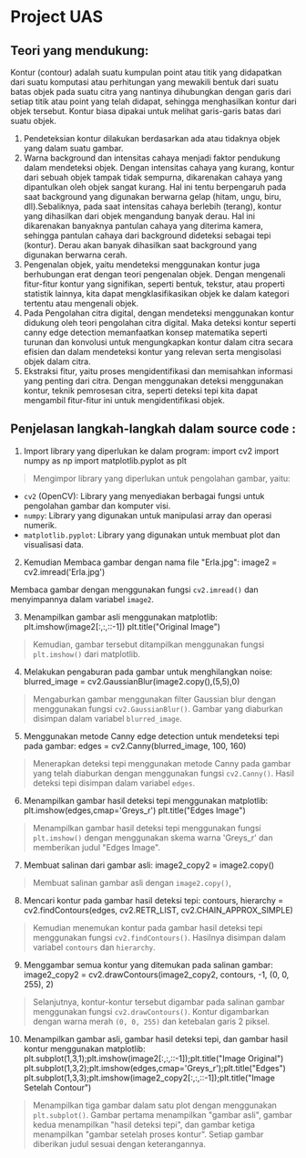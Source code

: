 
# Project UAS

## Teori yang mendukung:
 Kontur (contour) adalah suatu kumpulan point atau titik yang didapatkan
dari suatu komputasi atau perhitungan yang mewakili bentuk dari suatu batas objek pada suatu citra yang nantinya dihubungkan dengan garis dari setiap titik atau point yang telah didapat, sehingga menghasilkan kontur dari objek tersebut. Kontur biasa dipakai untuk melihat garis-garis batas dari suatu objek.

1. Pendeteksian kontur dilakukan berdasarkan ada atau tidaknya objek yang dalam suatu gambar.
2. Warna background dan intensitas cahaya menjadi faktor pendukung dalam mendeteksi objek. Dengan intensitas cahaya yang kurang, kontur dari sebuah objek tampak tidak sempurna, dikarenakan cahaya yang dipantulkan oleh objek sangat kurang. Hal ini tentu berpengaruh pada saat background yang digunakan berwarna gelap (hitam, ungu, biru, dll).Sebaliknya, pada saat intensitas cahaya berlebih (terang), kontur yang dihasilkan dari objek mengandung banyak derau. Hal ini dikarenakan banyaknya pantulan cahaya yang diterima kamera, sehingga pantulan cahaya dari background dideteksi sebagai tepi (kontur). Derau akan banyak dihasilkan saat background yang digunakan berwarna cerah.
3. Pengenalan objek, yaitu mendeteksi menggunakan kontur juga berhubungan erat dengan teori pengenalan objek. Dengan mengenali fitur-fitur kontur yang signifikan, seperti bentuk, tekstur, atau properti statistik lainnya, kita dapat mengklasifikasikan objek ke dalam kategori tertentu atau mengenali objek.
4. Pada Pengolahan citra digital, dengan mendeteksi menggunakan kontur didukung oleh teori pengolahan citra digital. Maka deteksi kontur seperti canny edge detection memanfaatkan konsep matematika seperti turunan dan konvolusi untuk mengungkapkan kontur dalam citra secara efisien dan dalam mendeteksi kontur yang relevan serta mengisolasi objek dalam citra.
5. Ekstraksi fitur, yaitu proses mengidentifikasi dan memisahkan informasi yang penting dari citra. Dengan menggunakan deteksi menggunakan kontur, teknik pemrosesan citra, seperti deteksi tepi kita dapat mengambil fitur-fitur ini untuk mengidentifikasi objek.



## Penjelasan langkah-langkah dalam source code :

1. Import library yang diperlukan ke dalam program:
import cv2
import numpy as np
import matplotlib.pyplot as plt
> Mengimpor library yang diperlukan untuk pengolahan gambar, yaitu:
   - `cv2` (OpenCV): Library yang menyediakan berbagai fungsi untuk pengolahan gambar dan komputer visi.
   - `numpy`: Library yang digunakan untuk manipulasi array dan operasi numerik.
   - `matplotlib.pyplot`: Library yang digunakan untuk membuat plot dan visualisasi data.

2. Kemudian Membaca gambar dengan nama file "Erla.jpg":
image2 = cv2.imread('Erla.jpg')

Membaca gambar dengan menggunakan fungsi `cv2.imread()` dan menyimpannya dalam variabel `image2`.

3. Menampilkan gambar asli menggunakan matplotlib:
plt.imshow(image2[:,:,::-1])
plt.title("Original Image")

> Kemudian, gambar tersebut ditampilkan menggunakan fungsi `plt.imshow()` dari matplotlib.

4. Melakukan pengaburan pada gambar untuk menghilangkan noise:
blurred_image = cv2.GaussianBlur(image2.copy(),(5,5),0)

> Mengaburkan gambar menggunakan filter Gaussian blur dengan menggunakan fungsi `cv2.GaussianBlur()`. Gambar yang diaburkan disimpan dalam variabel `blurred_image`.

5. Menggunakan metode Canny edge detection untuk mendeteksi tepi pada gambar:
edges = cv2.Canny(blurred_image, 100, 160)

> Menerapkan deteksi tepi menggunakan metode Canny pada gambar yang telah diaburkan dengan menggunakan fungsi `cv2.Canny()`. Hasil deteksi tepi disimpan dalam variabel `edges`.

6. Menampilkan gambar hasil deteksi tepi menggunakan matplotlib:
plt.imshow(edges,cmap='Greys_r')
plt.title("Edges Image")

> Menampilkan gambar hasil deteksi tepi menggunakan fungsi `plt.imshow()` dengan menggunakan skema warna 'Greys_r' dan memberikan judul "Edges Image".

7. Membuat salinan dari gambar asli:
image2_copy2 = image2.copy()
> Membuat salinan gambar asli dengan `image2.copy()`, 

8. Mencari kontur pada gambar hasil deteksi tepi:
contours, hierarchy = cv2.findContours(edges, cv2.RETR_LIST, cv2.CHAIN_APPROX_SIMPLE)

> Kemudian menemukan kontur pada gambar hasil deteksi tepi menggunakan fungsi `cv2.findContours()`. Hasilnya disimpan dalam variabel `contours` dan `hierarchy`. 

9. Menggambar semua kontur yang ditemukan pada salinan gambar:
image2_copy2 = cv2.drawContours(image2_copy2, contours, -1, (0, 0, 255), 2)

> Selanjutnya, kontur-kontur tersebut digambar pada salinan gambar menggunakan fungsi `cv2.drawContours()`. Kontur digambarkan dengan warna merah `(0, 0, 255)` dan ketebalan garis 2 piksel.

10. Menampilkan gambar asli, gambar hasil deteksi tepi, dan gambar hasil kontur menggunakan matplotlib:
plt.subplot(1,3,1);plt.imshow(image2[:,:,::-1]);plt.title("Image Original")
plt.subplot(1,3,2);plt.imshow(edges,cmap='Greys_r');plt.title("Edges")
plt.subplot(1,3,3);plt.imshow(image2_copy2[:,:,::-1]);plt.title("Image Setelah Contour")

> Menampilkan tiga gambar dalam satu plot dengan menggunakan `plt.subplot()`. Gambar pertama menampilkan "gambar asli", gambar kedua menampilkan "hasil deteksi tepi", dan gambar ketiga menampilkan "gambar setelah proses kontur". Setiap gambar diberikan judul sesuai dengan keterangannya.

